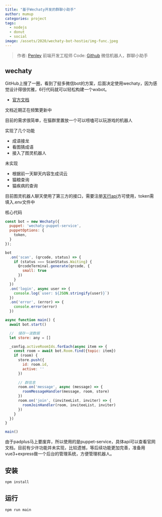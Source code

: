 ```yaml
---
title: "基于Wechaty开发的群聊小助手"
author: mumup
categories: project
tags:
  - nodejs
  - donut
  - social
image: /assets/2020/wechaty-bot-hostie/img-func.jpeg
---
```


> 作者: [Penley](https://github.com/mumup) 前端开发工程师
> Code: [Github](https://github.com/mumup/cat-room) 微信机器人，群聊小助手

## wechaty

GitHub上搜了一圈，看到了挺多微信bot的方案，后面决定使用wechaty，因为感觉设计得很优雅，6行代码就可以轻松构建一个wxbot。

- [官方文档](https://wechaty.js.org/docs/)

文档近期正在频繁更新中

目前的需求很简单，在猫群里置放一个可以唠嗑可以玩游戏的机器人

实现了几个功能

- 成语接龙
- 看图猜成语
- 接入了图灵机器人

未实现

- 根据前一天聊天内容生成词云
- 猫粮查询
- 猫疾病的查询

目前图灵机器人聊天使用了第三方的接口，需要注册[天行api](https://www.tianapi.com/)方可使用，token需填入.env文件中

核心代码

```js
const bot = new Wechaty({
  puppet: 'wechaty-puppet-service',
  puppetOptions: {
    token,
  }
});

bot
  .on('scan', (qrcode, status) => {
    if (status === ScanStatus.Waiting) {
      QrcodeTerminal.generate(qrcode, {
        small: true
      })
    }
  })
  .on('login', async user => {
    console.log(`user: ${JSON.stringify(user)}`)
  })
  .on('error', (error) => {
    console.error(error)
  })

async function main() {
  await bot.start()

  //  储存一波数据
  let store: any = []

  _config.activeRoomIds.forEach(async item => {
    const room = await bot.Room.find({topic: item})
    if (room) {
      store.push({
        id: room.id,
        active: ''
      })
  
      // 群信息
      room.on('message', async (message) => {
        roomMessageHandler(message, room, store)
      })
      room.on('join', (inviteeList, inviter) => {
        roomJoinHandler(room, inviteeList, inviter)
      })
    }
  })
}

main()

```

由于padplus马上要废弃，所以使用的是puppet-service，具体api可以查看官网文档，目前有少许功能并未实现，比较遗憾，等后续功能更加完善，准备用vue3+express做一个后台的管理系统，方便管理机器人。

## 安装

```sh
npm install
```

## 运行

```sh
npm run main
```
